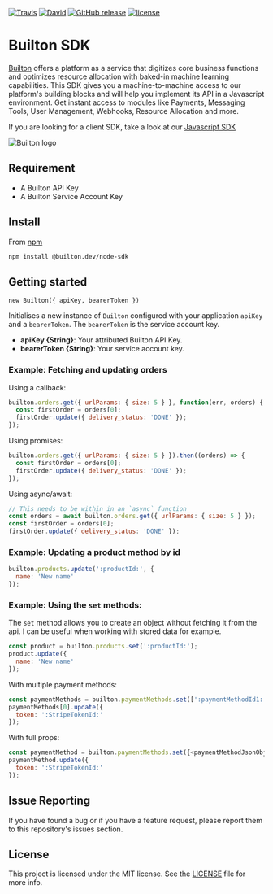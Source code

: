 [![Travis](https://img.shields.io/travis/BuiltonDev/node-sdk/master.svg?style=flat-square)](https://travis-ci.org/BuiltonDev/node-sdk.svg?branch=master)
[![David](https://img.shields.io/david/BuiltonDev/node-sdk.svg?style=flat-square)](https://david-dm.org/BuiltonDev/node-sdk)
[![GitHub release](https://img.shields.io/github/release/BuiltonDev/node-sdk.svg?style=flat-square)](https://github.com/BuiltonDev/node-sdk/releases)
[![license](https://img.shields.io/github/license/BuiltonDev/node-sdk.svg?style=flat-square)](LICENSE.md)

# Builton SDK

[Builton](https://www.builton.dev) offers a platform as a service that digitizes core business functions and optimizes resource allocation with baked-in machine learning capabilities. This SDK gives you a machine-to-machine access to our platform's building blocks and will help you implement its API in a Javascript environment.  Get instant access to modules like Payments, Messaging Tools, User Management, Webhooks, Resource Allocation and more.

If you are looking for a client SDK, take a look at our [Javascript SDK](https://github.com/BuiltonDev/javascript-sdk)

![Builton logo](https://res.cloudinary.com/dftspnwxo/image/upload/v1554131594/Builton_logo_positiv_wc3j7x.svg)



## Requirement

- A Builton API Key
- A Builton Service Account Key

## Install

From [npm](https://npmjs.org)

```sh
npm install @builton.dev/node-sdk
```


## Getting started

`new Builton({ apiKey, bearerToken })`

Initialises a new instance of `Builton` configured with your application `apiKey` and a `bearerToken`.
The `bearerToken` is the service account key.

- **apiKey {String}**: Your attributed Builton API Key.
- **bearerToken {String}**: Your service account key.


### Example: Fetching and updating orders

Using a callback:
```js
builton.orders.get({ urlParams: { size: 5 } }, function(err, orders) {
  const firstOrder = orders[0];
  firstOrder.update({ delivery_status: 'DONE' });
});
```

Using promises:
```js
builton.orders.get({ urlParams: { size: 5 } }).then((orders) => {
  const firstOrder = orders[0];
  firstOrder.update({ delivery_status: 'DONE' });
});
```

Using async/await:
```js
// This needs to be within in an `async` function
const orders = await builton.orders.get({ urlParams: { size: 5 } });
const firstOrder = orders[0];
firstOrder.update({ delivery_status: 'DONE' });
```

### Example: Updating a product method by id

```js
builton.products.update(':productId:', {
  name: 'New name'
});
```

### Example: Using the `set` methods:

The `set` method allows you to create an object without fetching it from the api. I can be useful when working with stored data for example.

```js
const product = builton.products.set(':productId:');
product.update({
  name: 'New name'
});
```

With multiple payment methods:
```js
const paymentMethods = builton.paymentMethods.set([':paymentMethodId1:', ':paymentMethodId2:']);
paymentMethods[0].update({
  token: ':StripeTokenId:'
});
```

With full props:
```js
const paymentMethod = builton.paymentMethods.set({<paymentMethodJsonObject>});
paymentMethod.update({
  token: ':StripeTokenId:'
});
```


## Issue Reporting

If you have found a bug or if you have a feature request, please report them to this repository's issues section.

## License

This project is licensed under the MIT license. See the [LICENSE](LICENSE.md) file for more info.
